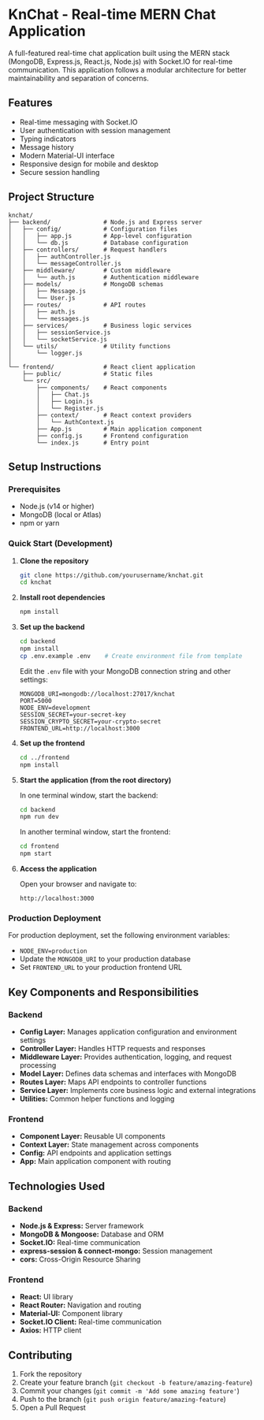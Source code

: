 # KnChat - Real-time MERN Chat Application

A full-featured real-time chat application built using the MERN stack (MongoDB, Express.js, React.js, Node.js) with Socket.IO for real-time communication. This application follows a modular architecture for better maintainability and separation of concerns.

## Features
- Real-time messaging with Socket.IO
- User authentication with session management
- Typing indicators
- Message history
- Modern Material-UI interface
- Responsive design for mobile and desktop
- Secure session handling

## Project Structure

```
knchat/
├── backend/               # Node.js and Express server
│   ├── config/            # Configuration files
│   │   ├── app.js         # App-level configuration
│   │   └── db.js          # Database configuration
│   ├── controllers/       # Request handlers
│   │   ├── authController.js
│   │   └── messageController.js
│   ├── middleware/        # Custom middleware
│   │   └── auth.js        # Authentication middleware
│   ├── models/            # MongoDB schemas
│   │   ├── Message.js
│   │   └── User.js
│   ├── routes/            # API routes
│   │   ├── auth.js
│   │   └── messages.js
│   ├── services/          # Business logic services
│   │   ├── sessionService.js
│   │   └── socketService.js
│   └── utils/             # Utility functions
│       └── logger.js
│
└── frontend/              # React client application
    ├── public/            # Static files
    └── src/
        ├── components/    # React components
        │   ├── Chat.js
        │   ├── Login.js
        │   └── Register.js
        ├── context/       # React context providers
        │   └── AuthContext.js
        ├── App.js         # Main application component
        ├── config.js      # Frontend configuration
        └── index.js       # Entry point
```

## Setup Instructions

### Prerequisites
- Node.js (v14 or higher)
- MongoDB (local or Atlas)
- npm or yarn

### Quick Start (Development)

1. **Clone the repository**
   ```bash
   git clone https://github.com/yourusername/knchat.git
   cd knchat
   ```

2. **Install root dependencies**
   ```bash
   npm install
   ```

3. **Set up the backend**
   ```bash
   cd backend
   npm install
   cp .env.example .env    # Create environment file from template
   ```
   
   Edit the `.env` file with your MongoDB connection string and other settings:
   ```
   MONGODB_URI=mongodb://localhost:27017/knchat
   PORT=5000
   NODE_ENV=development
   SESSION_SECRET=your-secret-key
   SESSION_CRYPTO_SECRET=your-crypto-secret
   FRONTEND_URL=http://localhost:3000
   ```

4. **Set up the frontend**
   ```bash
   cd ../frontend
   npm install
   ```

5. **Start the application (from the root directory)**
   
   In one terminal window, start the backend:
   ```bash
   cd backend
   npm run dev
   ```
   
   In another terminal window, start the frontend:
   ```bash
   cd frontend
   npm start
   ```
   
6. **Access the application**
   
   Open your browser and navigate to:
   ```
   http://localhost:3000
   ```

### Production Deployment

For production deployment, set the following environment variables:
- `NODE_ENV=production`
- Update the `MONGODB_URI` to your production database
- Set `FRONTEND_URL` to your production frontend URL

## Key Components and Responsibilities

### Backend

- **Config Layer:** Manages application configuration and environment settings
- **Controller Layer:** Handles HTTP requests and responses
- **Middleware Layer:** Provides authentication, logging, and request processing
- **Model Layer:** Defines data schemas and interfaces with MongoDB
- **Routes Layer:** Maps API endpoints to controller functions
- **Service Layer:** Implements core business logic and external integrations
- **Utilities:** Common helper functions and logging

### Frontend

- **Component Layer:** Reusable UI components
- **Context Layer:** State management across components
- **Config:** API endpoints and application settings
- **App:** Main application component with routing

## Technologies Used

### Backend
- **Node.js & Express:** Server framework
- **MongoDB & Mongoose:** Database and ORM
- **Socket.IO:** Real-time communication
- **express-session & connect-mongo:** Session management
- **cors:** Cross-Origin Resource Sharing

### Frontend
- **React:** UI library
- **React Router:** Navigation and routing
- **Material-UI:** Component library
- **Socket.IO Client:** Real-time communication
- **Axios:** HTTP client


## Contributing

1. Fork the repository
2. Create your feature branch (`git checkout -b feature/amazing-feature`)
3. Commit your changes (`git commit -m 'Add some amazing feature'`)
4. Push to the branch (`git push origin feature/amazing-feature`)
5. Open a Pull Request 
